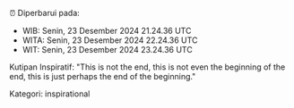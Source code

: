 ⏰ Diperbarui pada:
- WIB: Senin, 23 Desember 2024 21.24.36 UTC
- WITA: Senin, 23 Desember 2024 22.24.36 UTC
- WIT: Senin, 23 Desember 2024 23.24.36 UTC

Kutipan Inspiratif:
"This is not the end, this is not even the beginning of the end, this is just perhaps the end of the beginning."


Kategori: inspirational

